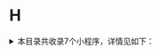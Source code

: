 # H
<details>
<summary>
本目录共收录7个小程序，详情见如下：
</summary>

- [华住会](https://github.com/zirawell/R-Store/tree/main/Rule/QuanX/Adblock/Applet/Wechat/H/%E5%8D%8E%E4%BD%8F%E4%BC%9A)
- [哈啰](https://github.com/zirawell/R-Store/tree/main/Rule/QuanX/Adblock/Applet/Wechat/H/%E5%93%88%E5%95%B0)
- [横店电影](https://github.com/zirawell/R-Store/tree/main/Rule/QuanX/Adblock/Applet/Wechat/H/%E6%A8%AA%E5%BA%97%E7%94%B5%E5%BD%B1)
- [汇付天下商户服务](https://github.com/zirawell/R-Store/tree/main/Rule/QuanX/Adblock/Applet/Wechat/H/%E6%B1%87%E4%BB%98%E5%A4%A9%E4%B8%8B%E5%95%86%E6%88%B7%E6%9C%8D%E5%8A%A1)
- [海尔服务](https://github.com/zirawell/R-Store/tree/main/Rule/QuanX/Adblock/Applet/Wechat/H/%E6%B5%B7%E5%B0%94%E6%9C%8D%E5%8A%A1)
- [花小猪打车](https://github.com/zirawell/R-Store/tree/main/Rule/QuanX/Adblock/Applet/Wechat/H/%E8%8A%B1%E5%B0%8F%E7%8C%AA%E6%89%93%E8%BD%A6)
- [货拉拉](https://github.com/zirawell/R-Store/tree/main/Rule/QuanX/Adblock/Applet/Wechat/H/%E8%B4%A7%E6%8B%89%E6%8B%89)

</details>